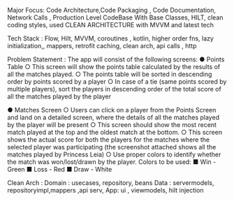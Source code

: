 

Major Focus: Code Architecture,Code Packaging , Code Documentation, Network Calls ,  Production Level CodeBase With Base Classes, HILT,   clean coding  styles, used CLEAN ARCHITECTURE  with MVVM and latest tech

Tech Stack : Flow, Hilt, MVVM, coroutines , kotlin, higher order fns, lazy initialization,, mappers, retrofit caching, clean arch, api calls , http 



Problem Statement : 
The app will consist of the following screens:
● Points Table
○ This screen will show the points table calculated by the results of all the matches played.
○ The points table will be sorted in descending order by points scored by a player
○ In case of a tie (same points scored by multiple players), sort the players in descending order of
the total score of all the matches played by the player

● Matches Screen
○ Users can click on a player from the Points Screen and land on a detailed screen, where the
details of all the matches played by the player will be present
○ This screen should show the most recent match played at the top and the oldest match at the
bottom.
○ This screen shows the actual score for both the players for the matches where the selected player
was participating (the screenshot attached shows all the matches played by Princess Leia)
○ Use proper colors to identify whether the match was won/lost/drawn by the player. Colors to be
used:
■ Win - Green
■ Loss - Red
■ Draw - White



Clean Arch : 
Domain : usecases, repository, beans 
Data : servermodels, repositoryimpl,mappers ,api serv,
App: ui , viewmodels, hilt injection 






